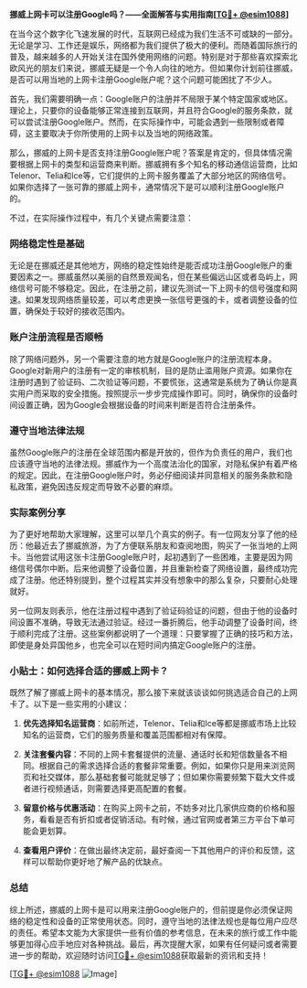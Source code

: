 **挪威上网卡可以注册Google吗？——全面解答与实用指南[[TG💪+ @esim1088](https://t.me/s/esim1088)]**

在当今这个数字化飞速发展的时代，互联网已经成为我们生活不可或缺的一部分。无论是学习、工作还是娱乐，网络都为我们提供了极大的便利。而随着国际旅行的普及，越来越多的人开始关注在国外使用网络的问题。特别是对于那些喜欢探索北欧风光的朋友们来说，挪威无疑是一个令人向往的地方。但如果你计划前往挪威，是否可以用当地的上网卡注册Google账户呢？这个问题可能困扰了不少人。

首先，我们需要明确一点：Google账户的注册并不局限于某个特定国家或地区。理论上，只要你的设备能够正常连接到互联网，并且符合Google的服务条款，就可以尝试注册Google账户。然而，在实际操作中，可能会遇到一些限制或者障碍，这主要取决于你所使用的上网卡以及当地的网络政策。

那么，挪威的上网卡是否支持注册Google账户呢？答案是肯定的，但具体情况需要根据上网卡的类型和运营商来判断。挪威拥有多个知名的移动通信运营商，比如Telenor、Telia和Ice等，它们提供的上网卡服务覆盖了大部分地区的网络信号。如果你选择了一张可靠的挪威上网卡，通常情况下是可以顺利注册Google账户的。

不过，在实际操作过程中，有几个关键点需要注意：

### 网络稳定性是基础

无论是在挪威还是其他地方，网络的稳定性始终是能否成功注册Google账户的重要因素之一。挪威虽然以美丽的自然景观闻名，但在某些偏远山区或者岛屿上，网络信号可能不够稳定。因此，在注册之前，建议先测试一下上网卡的信号强度和网速。如果发现网络质量较差，可以考虑更换一张信号更强的卡，或者调整设备的位置，确保处于较好的接收范围内。

### 账户注册流程是否顺畅

除了网络问题外，另一个需要注意的地方就是Google账户的注册流程本身。Google对新用户的注册有一定的审核机制，目的是防止滥用账户资源。如果你在注册时遇到了验证码、二次验证等问题，不要慌张，这通常是系统为了确认你是真实用户而采取的安全措施。按照提示一步步完成操作即可。同时，确保你的设备时间设置正确，因为Google会根据设备的时间来判断是否符合注册条件。

### 遵守当地法律法规

虽然Google账户的注册在全球范围内都是开放的，但作为负责任的用户，我们也应该遵守当地的法律法规。挪威作为一个高度法治化的国家，对隐私保护有着严格的规定。因此，在注册Google账户时，务必仔细阅读并同意相关的服务条款和隐私政策，避免因违反规定而导致不必要的麻烦。

### 实际案例分享

为了更好地帮助大家理解，这里可以举几个真实的例子。有一位网友分享了他的经历：他最近去了挪威旅游，为了方便联系朋友和查阅地图，购买了一张当地的上网卡。当他尝试用这张卡注册Google账户时，起初遇到了一些困难，主要是因为网络信号偶尔中断。后来他调整了设备位置，并且重新检查了网络设置，最终成功完成了注册。他还特别提到，整个过程其实并没有想象中的那么复杂，只要耐心处理就好。

另一位网友则表示，他在注册过程中遇到了验证码验证的问题，但由于他的设备时间设置不准确，导致无法通过验证。经过一番折腾后，他手动调整了设备时间，终于顺利完成了注册。这些案例都说明了一个道理：只要掌握了正确的技巧和方法，即使是身处异国他乡，也完全可以在短时间内搞定Google账户的注册。

### 小贴士：如何选择合适的挪威上网卡？

既然了解了挪威上网卡的基本情况，那么接下来就该谈谈如何挑选适合自己的上网卡了。以下是一些实用的小建议：

1. **优先选择知名运营商**：如前所述，Telenor、Telia和Ice等都是挪威市场上比较知名的运营商，它们的服务质量和覆盖范围都相对有保障。
   
2. **关注套餐内容**：不同的上网卡套餐提供的流量、通话时长和短信数量各不相同。根据自己的需求选择合适的套餐非常重要。例如，如果你只是用来浏览网页和社交媒体，那么基础套餐可能就足够了；但如果你需要频繁下载大文件或者进行视频通话，则需要选择更高配置的套餐。

3. **留意价格与优惠活动**：在购买上网卡之前，不妨多对比几家供应商的价格和服务，看看是否有折扣或者促销活动。有时候，通过官网或者第三方平台下单可能会更划算。

4. **查看用户评价**：在做出最终决定前，最好查阅一下其他用户的评价和反馈，这样可以帮助你更好地了解产品的优缺点。

### 总结

综上所述，挪威的上网卡是可以用来注册Google账户的，但前提是你必须保证网络的稳定性和设备的正常使用状态。同时，遵守当地的法律法规也是每位用户应尽的责任。希望本文能为大家提供一些有价值的参考信息，在未来的旅行或工作中能够更加得心应手地应对各种挑战。最后，再次提醒大家，如果有任何疑问或者需要进一步的帮助，欢迎随时访问[TG💪+ @esim1088](https://t.me/s/esim1088)获取最新的资讯和支持！

[[TG💪+ @esim1088](https://t.me/s/esim1088) ![Image](https://i.postimg.cc/4NQfJmqS/Snipaste-2025-05-13-00-14-12.png)]
